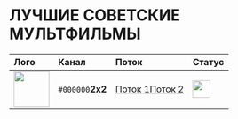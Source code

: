 # ЛУЧШИЕ СОВЕТСКИЕ МУЛЬТФИЛЬМЫ
|Лого|Канал|Поток|Статус|
|:----|:---|:---|:---|
|<img src="https://i.ibb.co/vjh7bK3/2x2.png" width="64" height="64">|`#000000`**2x2**|[Поток 1](http://bl.uma.media/live/317805/HLS/4614144_2,2883584/2/1/playlist.m3u8)[Поток 2](http://bl.uma.media/live/317805/HLS/4614144_2,2883584/2/1/playlist.m3u8)|<img src="https://i.ibb.co/C8m56df/icon-yes.png" width="32" height="32">
